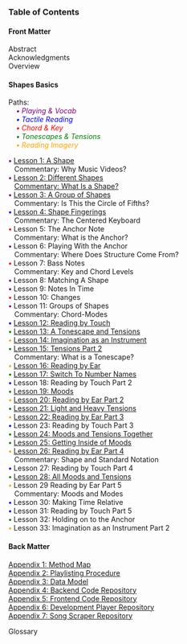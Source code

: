 ### Table of Contents

#### Front Matter
Abstract  
Acknowledgments  
Overview

#### Shapes Basics
Paths:  
&nbsp;&nbsp;&nbsp;&nbsp;<em style="color: purple;"><strong>&bull;</strong> Playing & Vocab</em>  
&nbsp;&nbsp;&nbsp;&nbsp;<em style="color: blue;"><strong>&bull;</strong> Tactile Reading</em>  
&nbsp;&nbsp;&nbsp;&nbsp;<em style="color: red;"><strong>&bull;</strong> Chord & Key</em>  
&nbsp;&nbsp;&nbsp;&nbsp;<em style="color: green;"><strong>&bull;</strong> Tonescapes & Tensions</em>  
&nbsp;&nbsp;&nbsp;&nbsp;<em style="color: orange;"><strong>&bull;</strong> Reading Imagery</em>

<strong style="color: purple;">&bull;</strong> [Lesson 1: A Shape](lessons/01-a-shape.md)  
&nbsp;&nbsp;&nbsp;Commentary: Why Music Videos?  
<strong style="color: purple;">&bull;</strong> [Lesson 2: Different Shapes](lessons/02-different-shapes.md)  
&nbsp;&nbsp;&nbsp;[Commentary: What Is a Shape?](writing/02-what-is-a-shape.md)  
<strong style="color: purple;">&bull;</strong> [Lesson 3: A Group of Shapes](lessons/03-a-group.md)  
&nbsp;&nbsp;&nbsp;Commentary: Is This the Circle of Fifths?  
<strong style="color: blue;">&bull;</strong> [Lesson 4: Shape Fingerings](lessons/04-shape-fingerings.md)  
&nbsp;&nbsp;&nbsp;Commentary: The Centered Keyboard  
<strong style="color: red;">&bull;</strong> Lesson 5: The Anchor Note  
&nbsp;&nbsp;&nbsp;Commentary: What is the Anchor?  
<strong style="color: purple;">&bull;</strong> Lesson 6: Playing With the Anchor  
&nbsp;&nbsp;&nbsp;Commentary: Where Does Structure Come From?  
<strong style="color: red;">&bull;</strong> Lesson 7: Bass Notes  
&nbsp;&nbsp;&nbsp;Commentary: Key and Chord Levels  
<strong style="color: purple;">&bull;</strong> Lesson 8: Matching A Shape  
<strong style="color: purple;">&bull;</strong> Lesson 9: Notes In Time  
<strong style="color: red;">&bull;</strong> Lesson 10: Changes  
<strong style="color: purple;">&bull;</strong> Lesson 11: Groups of Shapes  
&nbsp;&nbsp;&nbsp;Commentary: Chord-Modes  
<strong style="color: blue;">&bull;</strong> [Lesson 12: Reading by Touch](lessons/12-reading-by-touch.md)  
<strong style="color: green;">&bull;</strong> [Lesson 13: A Tonescape and Tensions](lessons/13-a-tonescape-and-tensions.md)  
<strong style="color: orange;">&bull;</strong> [Lesson 14: Imagination as an Instrument](lessons/14-imagination-as-an-instrument.md)  
<strong style="color: green;">&bull;</strong> [Lesson 15: Tensions Part 2](lessons/15-two-higher-and-lower.md)  
&nbsp;&nbsp;&nbsp;Commentary: What is a Tonescape?  
<strong style="color: orange;">&bull;</strong> [Lesson 16: Reading by Ear](lessons/16-reading-by-ear.md)  
<strong style="color: green;">&bull;</strong> [Lesson 17: Switch To Number Names](lessons/17-switch-to-number-names.md)  
<strong style="color: blue;">&bull;</strong> Lesson 18: Reading by Touch Part 2  
<strong style="color: green;">&bull;</strong> [Lesson 19: Moods](lessons/19-moods.md)  
<strong style="color: orange;">&bull;</strong> [Lesson 20: Reading by Ear Part 2](lessons/20-reading-by-ear-2.md)  
<strong style="color: green;">&bull;</strong> [Lesson 21: Light and Heavy Tensions](lessons/21-light-and-heavy-tensions.md)  
<strong style="color: orange;">&bull;</strong> [Lesson 22: Reading by Ear Part 3](lessons/22-reading-by-ear-3.md)  
<strong style="color: blue;">&bull;</strong> Lesson 23: Reading by Touch Part 3  
<strong style="color: green;">&bull;</strong> [Lesson 24: Moods and Tensions Together](lessons/24-moods-and-tensions-together.md)  
<strong style="color: green;">&bull;</strong> [Lesson 25: Getting Inside of Moods](lessons/25-getting-inside-of-moods.md)  
<strong style="color: orange;">&bull;</strong> [Lesson 26: Reading by Ear Part 4](lessons/26-reading-by-ear-4.md)  
&nbsp;&nbsp;&nbsp;Commentary: Shape and Standard Notation  
<strong style="color: blue;">&bull;</strong> Lesson 27: Reading by Touch Part 4  
<strong style="color: green;">&bull;</strong> [Lesson 28: All Moods and Tensions](lessons/28-all-moods-and-tensions.md)  
<strong style="color: orange;">&bull;</strong> Lesson 29 Reading by Ear Part 5  
&nbsp;&nbsp;&nbsp;Commentary: Moods and Modes  
<strong style="color: blue;">&bull;</strong> Lesson 30: Making Time Relative  
<strong style="color: blue;">&bull;</strong> Lesson 31: Reading by Touch Part 5  
<strong style="color: green;">&bull;</strong> Lesson 32: Holding on to the Anchor  
<strong style="color: orange;">&bull;</strong> Lesson 33: Imagination as an Instrument Part 2  

#### Back Matter

[Appendix 1: Method Map](./)  
[Appendix 2: Playlisting Procedure](https://github.com/shapesmusic/shapes-backend/blob/main/db/playlisting_procedure.md)  
[Appendix 3: Data Model](https://github.com/shapesmusic/shapes-backend/blob/main/db/data-model.md)  
[Appendix 4: Backend Code Repository](https://github.com/shapesmusic/shapes-backend)  
[Appendix 5: Frontend Code Repository](https://github.com/shapesmusic/shapes-client)  
[Appendix 6: Development Player Repository](https://github.com/shapesmusic/Player-Sketch)  
[Appendix 7: Song Scraper Repository](https://github.com/shapesmusic/song-scraper)  

Glossary  

